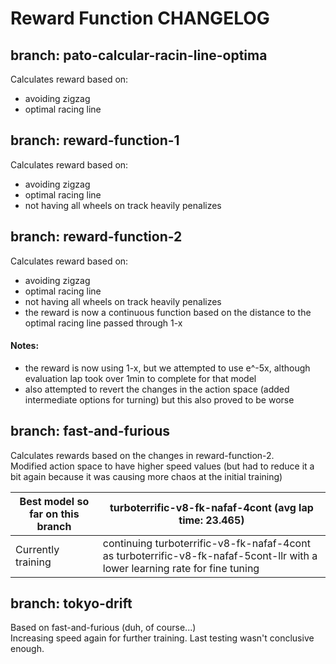 # Reward Function CHANGELOG

## branch: pato-calcular-racin-line-optima
Calculates reward based on:
- avoiding zigzag
- optimal racing line

## branch: reward-function-1
Calculates reward based on:
- avoiding zigzag
- optimal racing line
- not having all wheels on track heavily penalizes

## branch: reward-function-2
Calculates reward based on:
- avoiding zigzag
- optimal racing line
- not having all wheels on track heavily penalizes
- the reward is now a continuous function based on the distance to the optimal racing line passed through 1-x

#### Notes:
- the reward is now using 1-x, but we attempted to use e^-5x, although evaluation lap took over 1min to complete for that model
- also attempted to revert the changes in the action space (added intermediate options for turning) but this also proved to be worse

## branch: fast-and-furious
Calculates rewards based on the changes in reward-function-2.\
Modified action space to have higher speed values (but had to reduce it a bit again because it was causing more chaos at the initial training)

|Best model so far on this branch|turboterrific-v8-fk-nafaf-4cont (avg lap time: 23.465)|
|---|-----------------------------------------------------------------------------------------------------------------------------|
|Currently training|continuing turboterrific-v8-fk-nafaf-4cont as turboterrific-v8-fk-nafaf-5cont-llr with a lower learning rate for fine tuning |

## branch: tokyo-drift
Based on fast-and-furious (duh, of course...)\
Increasing speed again for further training. Last testing wasn't conclusive enough.
